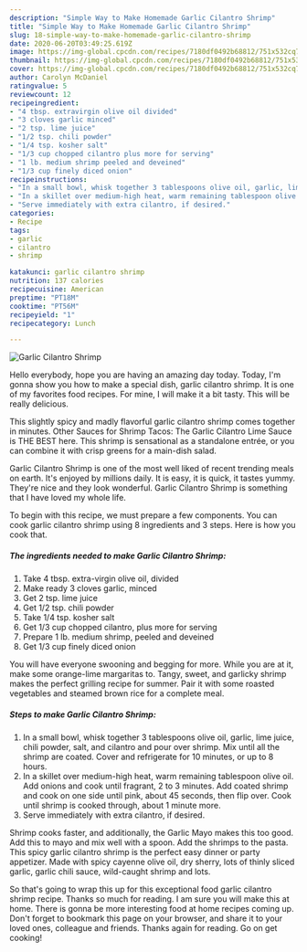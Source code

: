 ```yaml
---
description: "Simple Way to Make Homemade Garlic Cilantro Shrimp"
title: "Simple Way to Make Homemade Garlic Cilantro Shrimp"
slug: 18-simple-way-to-make-homemade-garlic-cilantro-shrimp
date: 2020-06-20T03:49:25.619Z
image: https://img-global.cpcdn.com/recipes/7180df0492b68812/751x532cq70/garlic-cilantro-shrimp-recipe-main-photo.jpg
thumbnail: https://img-global.cpcdn.com/recipes/7180df0492b68812/751x532cq70/garlic-cilantro-shrimp-recipe-main-photo.jpg
cover: https://img-global.cpcdn.com/recipes/7180df0492b68812/751x532cq70/garlic-cilantro-shrimp-recipe-main-photo.jpg
author: Carolyn McDaniel
ratingvalue: 5
reviewcount: 12
recipeingredient:
- "4 tbsp. extravirgin olive oil divided"
- "3 cloves garlic minced"
- "2 tsp. lime juice"
- "1/2 tsp. chili powder"
- "1/4 tsp. kosher salt"
- "1/3 cup chopped cilantro plus more for serving"
- "1 lb. medium shrimp peeled and deveined"
- "1/3 cup finely diced onion"
recipeinstructions:
- "In a small bowl, whisk together 3 tablespoons olive oil, garlic, lime juice, chili powder, salt, and cilantro and pour over shrimp. Mix until all the shrimp are coated. Cover and refrigerate for 10 minutes, or up to 8 hours."
- "In a skillet over medium-high heat, warm remaining tablespoon olive oil. Add onions and cook until fragrant, 2 to 3 minutes. Add coated shrimp and cook on one side until pink, about 45 seconds, then flip over. Cook until shrimp is cooked through, about 1 minute more."
- "Serve immediately with extra cilantro, if desired."
categories:
- Recipe
tags:
- garlic
- cilantro
- shrimp

katakunci: garlic cilantro shrimp 
nutrition: 137 calories
recipecuisine: American
preptime: "PT18M"
cooktime: "PT56M"
recipeyield: "1"
recipecategory: Lunch

---
```



![Garlic Cilantro Shrimp](https://img-global.cpcdn.com/recipes/7180df0492b68812/751x532cq70/garlic-cilantro-shrimp-recipe-main-photo.jpg)

Hello everybody, hope you are having an amazing day today. Today, I'm gonna show you how to make a special dish, garlic cilantro shrimp. It is one of my favorites food recipes. For mine, I will make it a bit tasty. This will be really delicious.

This slightly spicy and madly flavorful garlic cilantro shrimp comes together in minutes. Other Sauces for Shrimp Tacos: The Garlic Cilantro Lime Sauce is THE BEST here. This shrimp is sensational as a standalone entrée, or you can combine it with crisp greens for a main-dish salad.

Garlic Cilantro Shrimp is one of the most well liked of recent trending meals on earth. It's enjoyed by millions daily. It is easy, it is quick, it tastes yummy. They're nice and they look wonderful. Garlic Cilantro Shrimp is something that I have loved my whole life.


To begin with this recipe, we must prepare a few components. You can cook garlic cilantro shrimp using 8 ingredients and 3 steps. Here is how you cook that.

<!--inarticleads1-->

##### The ingredients needed to make Garlic Cilantro Shrimp:

1. Take 4 tbsp. extra-virgin olive oil, divided
1. Make ready 3 cloves garlic, minced
1. Get 2 tsp. lime juice
1. Get 1/2 tsp. chili powder
1. Take 1/4 tsp. kosher salt
1. Get 1/3 cup chopped cilantro, plus more for serving
1. Prepare 1 lb. medium shrimp, peeled and deveined
1. Get 1/3 cup finely diced onion


You will have everyone swooning and begging for more. While you are at it, make some orange-lime margaritas to. Tangy, sweet, and garlicky shrimp makes the perfect grilling recipe for summer. Pair it with some roasted vegetables and steamed brown rice for a complete meal. 

<!--inarticleads2-->

##### Steps to make Garlic Cilantro Shrimp:

1. In a small bowl, whisk together 3 tablespoons olive oil, garlic, lime juice, chili powder, salt, and cilantro and pour over shrimp. Mix until all the shrimp are coated. Cover and refrigerate for 10 minutes, or up to 8 hours.
1. In a skillet over medium-high heat, warm remaining tablespoon olive oil. Add onions and cook until fragrant, 2 to 3 minutes. Add coated shrimp and cook on one side until pink, about 45 seconds, then flip over. Cook until shrimp is cooked through, about 1 minute more.
1. Serve immediately with extra cilantro, if desired.


Shrimp cooks faster, and additionally, the Garlic Mayo makes this too good. Add this to mayo and mix well with a spoon. Add the shrimps to the pasta. This spicy garlic cilantro shrimp is the perfect easy dinner or party appetizer. Made with spicy cayenne olive oil, dry sherry, lots of thinly sliced garlic, garlic chili sauce, wild-caught shrimp and lots. 

So that's going to wrap this up for this exceptional food garlic cilantro shrimp recipe. Thanks so much for reading. I am sure you will make this at home. There is gonna be more interesting food at home recipes coming up. Don't forget to bookmark this page on your browser, and share it to your loved ones, colleague and friends. Thanks again for reading. Go on get cooking!
